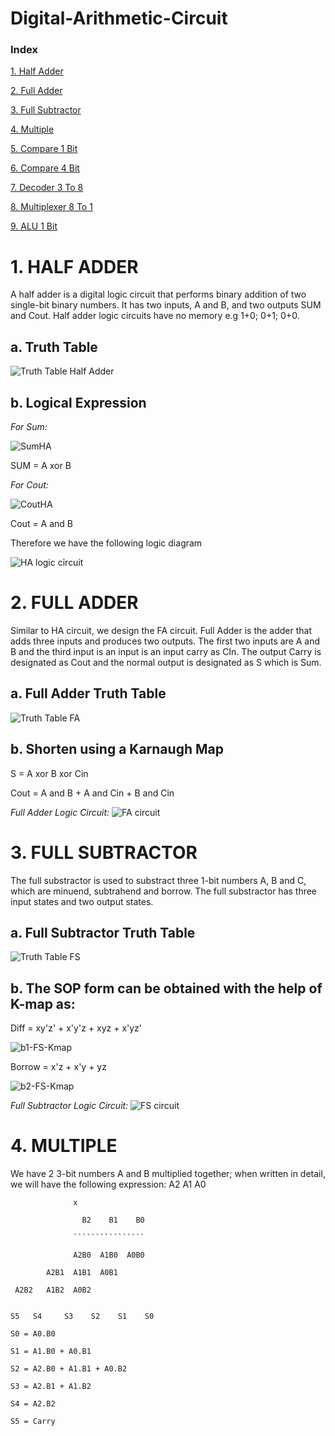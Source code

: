 # Digital-Arithmetic-Circuit
### Index
[1. Half Adder](#HalfAdder)

[2. Full Adder](#FullAdder)

[3. Full Subtractor](#FullSubtractor)

[4. Multiple](#Multiple)

[5. Compare 1 Bit](#Compare1)

[6. Compare 4 Bit](#Compare4)

[7. Decoder 3 To 8](#Decoder)

[8. Multiplexer 8 To 1](#Multiplexer)

[9. ALU 1 Bit](#ALU)

<a name="HalfAdder"></a>
# **1. HALF ADDER**

A half adder is a digital logic circuit that performs binary addition of two single-bit binary numbers. It has two inputs, A and B, and two outputs SUM and Cout. Half adder logic circuits have no memory e.g 1+0; 0+1; 0+0.

## **a. Truth Table**

![Truth Table Half Adder](https://media.geeksforgeeks.org/wp-content/cdn-uploads/gq/2015/07/ha_truth-300x235.png)

## **b. Logical Expression**

*For Sum:*

![SumHA](https://media.geeksforgeeks.org/wp-content/uploads/20211017121522/xorkmap.jpg)

SUM = A xor B

*For Cout:*

![CoutHA](https://media.geeksforgeeks.org/wp-content/uploads/20211017125041/Inkedandkmap1-200x155.jpg)

Cout = A and B

Therefore we have the following logic diagram

![HA logic cỉrcuit](https://scontent.fsgn5-3.fna.fbcdn.net/v/t1.15752-9/458491565_1306045800802605_8083061287312802539_n.png?_nc_cat=104&ccb=1-7&_nc_sid=9f807c&_nc_ohc=JRbxdziXYCoQ7kNvgFkw--G&_nc_ht=scontent.fsgn5-3.fna&oh=03_Q7cD1QEaBdBqNBJYABLrSIzT_UYOL_HxkQmLnDagvodO2vSNjQ&oe=6701D854)

<a name="FullAdder"></a>
# **2. FULL ADDER**

Similar to HA circuit, we design the FA circuit. Full Adder is the adder that adds three inputs and produces two outputs. The first two inputs are A and B and the third input is an input is an input carry as CIn. The output Carry is designated as Cout and the normal output is designated as S which is Sum.

## **a. Full Adder Truth Table**

![Truth Table FA](https://media.geeksforgeeks.org/wp-content/uploads/2-41.jpg)

## **b. Shorten using a Karnaugh Map**

S = A xor B xor Cin

Cout = A and B + A and Cin + B and Cin

*Full Adder Logic Circuit:*
![FA circuit](https://scontent.fsgn5-3.fna.fbcdn.net/v/t1.15752-9/457144476_2285165731823601_1387343090934048772_n.png?_nc_cat=104&ccb=1-7&_nc_sid=9f807c&_nc_ohc=dR2cok22UPIQ7kNvgGKe3bb&_nc_ht=scontent.fsgn5-3.fna&oh=03_Q7cD1QEnBzCQaQMtrCCKY1pZ8vz49XNDAwa_e1_Bue6v2pAqaw&oe=6701DA0D)

<a name="FullSubtractor"></a>
# **3. FULL SUBTRACTOR**

The full substractor is used to substract three 1-bit numbers A, B and C, which are minuend, subtrahend and borrow. The full substractor has three input states and two output states.

## **a. Full Subtractor Truth Table**

![Truth Table FS](https://javatpoint-images.s3.eu-north-1.amazonaws.com/tutorial/digital-electronics/images/full-subtractor2.png)

## **b. The SOP form can be obtained with the help of K-map as:**

Diff = xy'z' + x'y'z + xyz + x'yz'

![b1-FS-Kmap](https://javatpoint-images.s3.eu-north-1.amazonaws.com/tutorial/digital-electronics/images/full-subtractor3.png)

Borrow = x'z + x'y + yz

![b2-FS-Kmap](https://javatpoint-images.s3.eu-north-1.amazonaws.com/tutorial/digital-electronics/images/full-subtractor4.png)

*Full Subtractor Logic Circuit:*
![FS circuit](https://scontent-hkg1-2.xx.fbcdn.net/v/t1.15752-9/457804709_1463741020972293_4370423759960450823_n.png?_nc_cat=104&ccb=1-7&_nc_sid=9f807c&_nc_ohc=AWt0KGJ-GQIQ7kNvgGSoOU5&_nc_ht=scontent-hkg1-2.xx&oh=03_Q7cD1QF9nrF1-YmDzkgvSzFDt7aVhrvG1-sDZzlmYu-LDf0maw&oe=67039691)

<a name="Multiple"></a>
# **4. MULTIPLE**

We have 2 3-bit numbers A and B multiplied together; when written in detail, we will have the following expression:
                    A2    A1    A0
                 
                  x
                   
                    B2    B1    B0
                 
                  ````````````````
                 
                  A2B0  A1B0  A0B0
            
            A2B1  A1B1  A0B1
    
     A2B2   A1B2  A0B2

``````````````````````````````````

S5   S4     S3    S2    S1    S0

S0 = A0.B0

S1 = A1.B0 + A0.B1

S2 = A2.B0 + A1.B1 + A0.B2

S3 = A2.B1 + A1.B2

S4 = A2.B2

S5 = Carry
